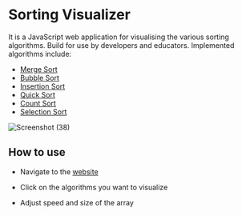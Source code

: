 
# Sorting Visualizer

It is a JavaScript web application for visualising the various sorting algorithms. Build for use by developers and educators.
Implemented algorithms include:

* [Merge Sort](https://www.geeksforgeeks.org/merge-sort/)
* [Bubble Sort](https://www.geeksforgeeks.org/bubble-sort/)
* [Insertion Sort](https://www.geeksforgeeks.org/insertion-sort/)
* [Quick Sort](https://www.geeksforgeeks.org/quick-sort/)
* [Count Sort](https://www.geeksforgeeks.org/counting-sort/)
* [Selection Sort](https://www.geeksforgeeks.org/selection-sort/)

![Screenshot (38)](https://github.com/mit-anuj/Sorting-Visualizer/assets/93519859/283df763-aa1c-44fd-8722-db642536bbd4)



## How to use

* Navigate to the [website](https://mit-anuj.github.io/Sorting-Visualizer/)

* Click on the algorithms you want to visualize 
* Adjust speed and size of the array
